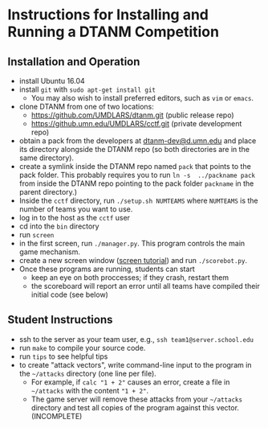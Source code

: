 # Instructions for Installing and Running a DTANM Competition

## Installation and Operation

* install Ubuntu 16.04
* install `git` with `sudo apt-get install git`
  * You may also wish to install preferred editors, such as `vim` or `emacs`.
* clone DTANM from one of two locations:
  * https://github.com/UMDLARS/dtanm.git (public release repo)
  * https://github.umn.edu/UMDLARS/cctf.git (private development repo)
* obtain a pack from the developers at <dtanm-dev@d.umn.edu> and place its directory alongside the DTANM repo (so both directories are in the same directory).
* create a symlink inside the DTANM repo named `pack` that points to the pack folder. This probably requires you to run `ln -s  ../packname pack` from inside the DTANM repo pointing to the pack folder `packname` in the parent directory.)
* Inside the `cctf` directory, run `./setup.sh NUMTEAMS` where `NUMTEAMS` is the number of teams you want to use.
* log in to the host as the `cctf` user
* cd into the `bin` directory
* run `screen`
* in the first screen, run `./manager.py`. This program controls the main game mechanism.
* create a new screen window ([screen tutorial](https://linode.com/docs/networking/ssh/using-gnu-screen-to-manage-persistent-terminal-sessions/)) and run `./scorebot.py`.
* Once these programs are running, students can start
  * keep an eye on both proccesses; if they crash, restart them
  * the scoreboard will report an error until all teams have compiled their initial code (see below)

## Student Instructions

* ssh to the server as your team user, e.g., `ssh team1@server.school.edu`
* run `make` to compile your source code.
* run `tips` to see helpful tips
* to create "attack vectors", write command-line input to the program in the `~/attacks` directory (one line per file).
  * For example, if `calc "1 + 2"` causes an error, create a file in `~/attacks` with the content `"1 + 2"`.
  * The game server will remove these attacks from your `~/attacks` directory and test all copies of the program against this vector. (INCOMPLETE)
